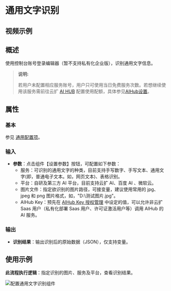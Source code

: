 # 通用文字识别

## 视频示例

## 概述

使用控制台账号登录编辑器（暂不支持私有化企业版），识别通用文字信息。

> **说明:**
>
> 若用户未配置相应服务账号，用户只可使用当日免费服务次数。若想继续使用该服务需前往云扩 [AI HUB](https://aihub.encoo.com/serviceAccount) 配置使用配额，具体参见[AIHub设置](../../AIHub/AIHubSetting.md)。

## 属性

### 基本

参见 [通用配置项](../Appendix/CommonConfigurationItems.md)。

### 输入

- **参数**：点击组件【设置参数】按钮，可配置如下参数：
    - 服务：可识别的通用文字的种类，目前支持手写数字、手写文本、通用文字(即，普通电子文本。如，网页文本)、表格识别。
    - 平台：自研及第三方 AI 平台，目前支持云扩 AI、百度 AI 、微软云。
    - 图片文件：指定欲识别的图片路径，可接变量，建议使用常用的 jpg、jpeg 和 png 图片格式，如，"D:\\测试图片.jpg"。
    - AIHub Key：预先在 [AIHub Key 授权管理](https://aihub.encoo.com/apikeyManager) 中设定的值，可以允许非云扩 Saas 用户（私有化部署 Saas 用户、许可证激活用户等）调用 AIHub 的 AI 服务。

### 输出

- **识别结果**：输出识别后的原始数据（JSON），仅支持变量。

## 使用示例

**此流程执行逻辑**：指定识别的图片、服务及平台，查看识别结果。

![配置通用文字识别组件](https://docimages.blob.core.chinacloudapi.cn/images/Activities/generalocr20210805.png)

